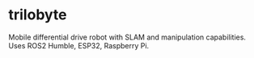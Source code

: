 # trilobyte
Mobile differential drive robot with SLAM and manipulation capabilities. Uses ROS2 Humble, ESP32, Raspberry Pi.
